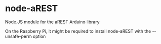 node-aREST
==========

Node.JS module for the aREST Arduino library

On the Raspberry Pi, it might be required to install node-aREST with the --unsafe-perm option

